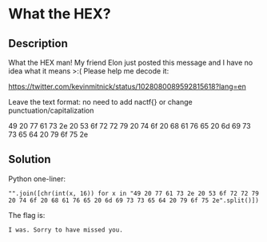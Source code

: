 # What the HEX?

## Description
What the HEX man! My friend Elon just posted this message and I have no idea what it means >:( Please help me decode it:

https://twitter.com/kevinmitnick/status/1028080089592815618?lang=en

Leave the text format: no need to add nactf{} or change punctuation/capitalization

49 20 77 61 73 2e 20 53 6f 72 72 79 20 74 6f 20 68 61 76 65 20 6d 69 73 73 65 64 20 79 6f 75 2e

## Solution

Python one-liner:
```
"".join([chr(int(x, 16)) for x in "49 20 77 61 73 2e 20 53 6f 72 72 79 20 74 6f 20 68 61 76 65 20 6d 69 73 73 65 64 20 79 6f 75 2e".split()])
```

The flag is:
```
I was. Sorry to have missed you.
```
